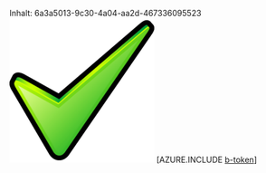 Inhalt: 6a3a5013-9c30-4a04-aa2d-467336095523![Bild](31e52bd6-ad46-4ea7-9e5a-575f69050091.png)
[AZURE.INCLUDE [b-token](7343957a-7e12-42f7-90cb-3e7c58ca70e9.md)]
